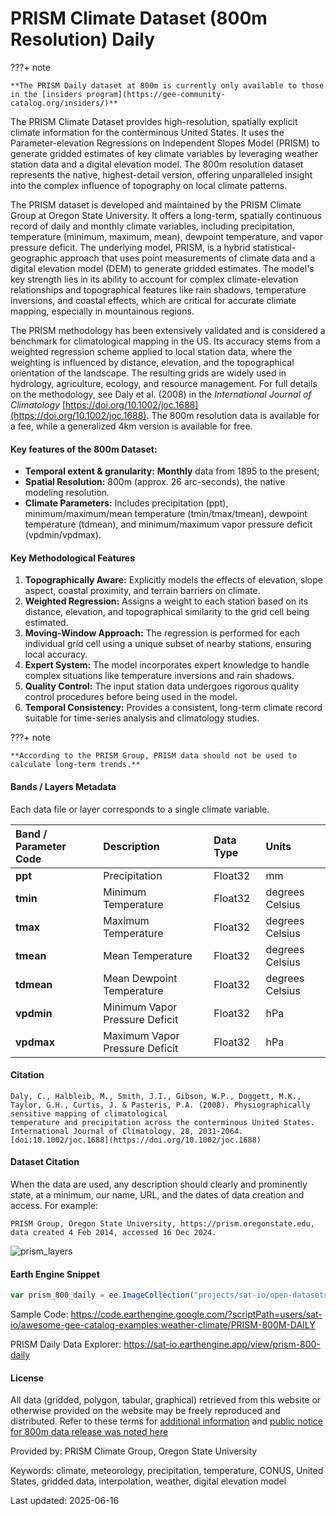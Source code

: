 # PRISM Climate Dataset (800m Resolution) Daily

<div class="result" markdown>

???+ note

    **The PRISM Daily dataset at 800m is currently only available to those in the [insiders program](https://gee-community-catalog.org/insiders/)**

</div>

The PRISM Climate Dataset provides high-resolution, spatially explicit climate information for the conterminous United States. It uses the Parameter-elevation Regressions on Independent Slopes Model (PRISM) to generate gridded estimates of key climate variables by leveraging weather station data and a digital elevation model. The 800m resolution dataset represents the native, highest-detail version, offering unparalleled insight into the complex influence of topography on local climate patterns.

The PRISM dataset is developed and maintained by the PRISM Climate Group at Oregon State University. It offers a long-term, spatially continuous record of daily and monthly climate variables, including precipitation, temperature (minimum, maximum, mean), dewpoint temperature, and vapor pressure deficit. The underlying model, PRISM, is a hybrid statistical-geographic approach that uses point measurements of climate data and a digital elevation model (DEM) to generate gridded estimates. The model's key strength lies in its ability to account for complex climate-elevation relationships and topographical features like rain shadows, temperature inversions, and coastal effects, which are critical for accurate climate mapping, especially in mountainous regions.

The PRISM methodology has been extensively validated and is considered a benchmark for climatological mapping in the US. Its accuracy stems from a weighted regression scheme applied to local station data, where the weighting is influenced by distance, elevation, and the topographical orientation of the landscape. The resulting grids are widely used in hydrology, agriculture, ecology, and resource management. For full details on the methodology, see Daly et al. (2008) in the *International Journal of Climatology* [https://doi.org/10.1002/joc.1688](https://doi.org/10.1002/joc.1688). The 800m resolution data is available for a fee, while a generalized 4km version is available for free.

#### Key features of the 800m Dataset:

  * **Temporal extent & granularity:** **Monthly** data from 1895 to the present;
  * **Spatial Resolution:** 800m (approx. 26 arc-seconds), the native modeling resolution.
  * **Climate Parameters:** Includes precipitation (ppt), minimum/maximum/mean temperature (tmin/tmax/tmean), dewpoint temperature (tdmean), and minimum/maximum vapor pressure deficit (vpdmin/vpdmax).

#### Key Methodological Features

1.  **Topographically Aware:** Explicitly models the effects of elevation, slope aspect, coastal proximity, and terrain barriers on climate.
2.  **Weighted Regression:** Assigns a weight to each station based on its distance, elevation, and topographical similarity to the grid cell being estimated.
3.  **Moving-Window Approach:** The regression is performed for each individual grid cell using a unique subset of nearby stations, ensuring local accuracy.
4.  **Expert System:** The model incorporates expert knowledge to handle complex situations like temperature inversions and rain shadows.
5.  **Quality Control:** The input station data undergoes rigorous quality control procedures before being used in the model.
6.  **Temporal Consistency:** Provides a consistent, long-term climate record suitable for time-series analysis and climatology studies.

<div class="result" markdown>

???+ note

    **According to the PRISM Group, PRISM data should not be used to calculate long-term trends.**

</div>

#### Bands / Layers Metadata

Each data file or layer corresponds to a single climate variable.

<center>

| Band / Parameter Code | Description                    | Data Type | Units           |
| :-------------------- | :----------------------------- | :-------- | :-------------- |
| **ppt**               | Precipitation                  | Float32   | mm              |
| **tmin**              | Minimum Temperature            | Float32   | degrees Celsius |
| **tmax**              | Maximum Temperature            | Float32   | degrees Celsius |
| **tmean**             | Mean Temperature               | Float32   | degrees Celsius |
| **tdmean**            | Mean Dewpoint Temperature      | Float32   | degrees Celsius |
| **vpdmin**            | Minimum Vapor Pressure Deficit | Float32   | hPa             |
| **vpdmax**            | Maximum Vapor Pressure Deficit | Float32   | hPa             |

</center>

#### Citation

```
Daly, C., Halbleib, M., Smith, J.I., Gibson, W.P., Doggett, M.K., Taylor, G.H., Curtis, J. & Pasteris, P.A. (2008). Physiographically sensitive mapping of climatological
temperature and precipitation across the conterminous United States. International Journal of Climatology, 28, 2031-2064. [doi:10.1002/joc.1688](https://doi.org/10.1002/joc.1688)
```

#### Dataset Citation

When the data are used, any description should clearly and prominently state, at a minimum, our name, URL, and the dates of data creation and access. For example:

```
PRISM Group, Oregon State University, https://prism.oregonstate.edu, data created 4 Feb 2014, accessed 16 Dec 2024.
```

![prism_layers](../images/prism.gif)

#### Earth Engine Snippet

```javascript
var prism_800_daily = ee.ImageCollection("projects/sat-io/open-datasets/OREGONSTATE/PRISM_800_DAILY");
```

Sample Code: https://code.earthengine.google.com/?scriptPath=users/sat-io/awesome-gee-catalog-examples:weather-climate/PRISM-800M-DAILY

PRISM Daily Data Explorer: https://sat-io.earthengine.app/view/prism-800-daily

#### License

All data (gridded, polygon, tabular, graphical) retrieved from this website or otherwise provided on the website may be freely reproduced and distributed. Refer to these terms for [additional information](https://prism.oregonstate.edu/terms/) and [public notice for 800m data release was noted here](https://prism.oregonstate.edu/notices/notice_20250327.php)

Provided by: PRISM Climate Group, Oregon State University

Keywords: climate, meteorology, precipitation, temperature, CONUS, United States, gridded data, interpolation, weather, digital elevation model

Last updated: 2025-06-16
